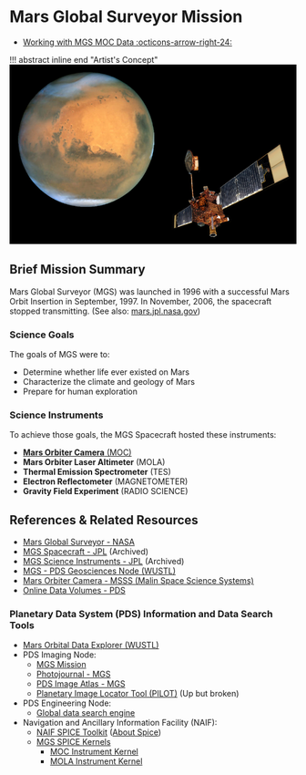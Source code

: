 # Mars Global Surveyor Mission

<div class="grid cards" markdown>

- [Working with MGS MOC Data :octicons-arrow-right-24:](moc-mars-orbiter-camera.md)

</div>

!!! abstract inline end "Artist's Concept"
    [![Mars Global Surveyor](assets/mgs.png)](assets/mgs.png "Mars_global_surveyor.png")

## Brief Mission Summary

Mars Global Surveyor (MGS) was launched in 1996 with a successful Mars
Orbit Insertion in September, 1997. In November, 2006, the spacecraft
stopped transmitting. (See also:
[mars.jpl.nasa.gov](http://mars.jpl.nasa.gov/mgs/))

### Science Goals

The goals of MGS were to:

- Determine whether life ever existed on Mars
- Characterize the climate and geology of Mars
- Prepare for human exploration

### Science Instruments

To achieve those goals, the MGS Spacecraft hosted these instruments:

  - [**Mars Orbiter Camera** (MOC)](moc-mars-orbiter-camera.md)
  - **Mars Orbiter Laser Altimeter** (MOLA)
  - **Thermal Emission Spectrometer** (TES)
  - **Electron Reflectometer** (MAGNETOMETER)
  - **Gravity Field Experiment** (RADIO SCIENCE)

## References & Related Resources

  - [Mars Global Surveyor - NASA](https://science.nasa.gov/mission/mars-global-surveyor/)
  - [MGS Spacecraft - JPL](https://web.archive.org/web/20161015173825/http://mars.jpl.nasa.gov/mgs/mission/spacecraft.html) (Archived)
  - [MGS Science Instruments - JPL](https://web.archive.org/web/20160401010931/http://mars.jpl.nasa.gov/mgs/mission/sc_instruments.html) (Archived)
  - [MGS - PDS Geosciences Node (WUSTL)](https://pds-geosciences.wustl.edu/missions/mgs/index.htm)
  - [Mars Orbiter Camera - MSSS (Malin Space Science Systems)](http://www.msss.com/all_projects/mgs-mars-orbiter-camera.php)
  - [Online Data Volumes - PDS](http://pds-imaging.jpl.nasa.gov/volumes/mgs.html#mgsMOCDSDP)

### Planetary Data System (PDS) Information and Data Search Tools
  
  - [Mars Orbital Data Explorer (WUSTL)](http://ode.rsl.wustl.edu/mars/)
  - PDS Imaging Node:
      - [MGS Mission](http://pds-imaging.jpl.nasa.gov/portal/mgs_mission.html)
      - [Photojournal - MGS](http://photojournal.jpl.nasa.gov/mission/MGS)
      - [PDS Image Atlas - MGS](https://pds-imaging.jpl.nasa.gov/search/?fq=ATLAS_MISSION_NAME%3A%22mars%20global%20surveyor%22)
      - [Planetary Image Locator Tool (PILOT)](http://pilot.wr.usgs.gov/index.php?view=map&target=mars) (Up but broken)
  - PDS Engineering Node:
      - [Global data search engine](http://pds.nasa.gov/)
  - Navigation and Ancillary Information Facility (NAIF):
      - [NAIF SPICE Toolkit](ftp://naif.jpl.nasa.gov/pub/naif/toolkit/) ([About Spice](https://naif.jpl.nasa.gov/naif/spiceconcept.html))
      - [MGS SPICE Kernels](https://naif.jpl.nasa.gov/pub/naif/pds/data/mgs-m-spice-6-v1.0/mgsp_1000/)
        - [MOC Instrument Kernel](https://naif.jpl.nasa.gov/pub/naif/pds/data/mgs-m-spice-6-v1.0/mgsp_1000/data/ik/mgs_moc_v20.ti)
        - [MOLA Instrument Kernel](https://naif.jpl.nasa.gov/pub/naif/pds/data/mgs-m-spice-6-v1.0/mgsp_1000/data/ik/mgs_mola_v26.ti)